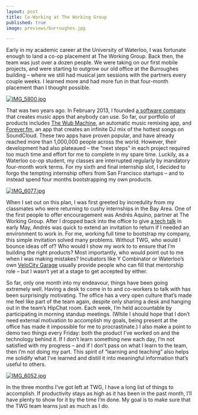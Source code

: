 ```yaml
--- 
layout: post
title: Co-Working at The Working Group
published: true
image: previews/burroughes.jpg

---
```


Early in my academic career at the University of Waterloo, I was fortunate enough to land a co-op placement at The Working Group. Back then, the team was just over a dozen people. We were taking on our first mobile projects, and were starting to outgrow our old office at the Burroughes building – where we still had musical jam sessions with the partners every couple weeks. I learned more and had more fun in that four-month placement than I thought possible.

[![IMG_5800.jpg](https://d23f6h5jpj26xu.cloudfront.net/jgutijkimzwrya_small.jpg)](http://img.svbtle.com/jgutijkimzwrya.jpg)

That was two years ago. In February 2013, I founded [a software company](http://appstruments.com) that creates music apps that anybody can use. So far, our portfolio of products includes [The Wub Machine](https://the.wubmachine.com), an automatic music remixing app, and [Forever.fm](http://forever.fm), an app that creates an infinite DJ mix of the hottest songs on SoundCloud. These two apps have proven popular, and have already reached more than 1,000,000 people across the world. However, their development had also plateaued – the “next steps” in each project required too much time and effort for me to complete in my spare time. Luckily, as a Waterloo co-op student, my classes are interrupted regularly by mandatory four-month work terms. For my sixth and final internship slot, I decided to forgo the tempting internship offers from San Francisco startups – and to instead spend four months bootstrapping my own products.

[![IMG_6077.jpg](https://d23f6h5jpj26xu.cloudfront.net/eh2exn4uz6qmw_small.jpg)](http://img.svbtle.com/eh2exn4uz6qmw.jpg)

When I set out on this plan, I was first greeted by incredulity from my classmates who were returning to cushy internships in the Bay Area. One of the first people to offer encouragement was Andrés Aquino, partner at The Working Group. After I dropped back into the office to give [a tech talk](https://speakerdeck.com/psobot/ops-for-devs) in early May, Andrés was quick to extend an invitation to return if I needed an environment to work in. For me, working full time to bootstrap my company, this simple invitation solved many problems. Without TWG, who would I bounce ideas off of? Who would I show my work to to ensure that I’m building the right products? Most importantly, who would point out to me when I was making mistakes? Incubators like Y Combinator or Waterloo’s own [VeloCity Garage](http://velocity.uwaterloo.ca/) usually provide people who can fill that mentorship role – but I wasn’t yet at a stage to get accepted by either.

So far, only one month into my endeavour, things have been going extremely well. Having a desk to come in to and co-workers to talk with has been surprisingly motivating. The office has a very open culture that’s made me feel like part of the team again, despite only sharing a desk and hanging out in the team’s HipChat room. Each week, I’m held accountable by participating in morning standup meetings. (While I should hope that I don’t need external motivation to accomplish my goals, being present at the office has made it impossible for me to procrastinate.) I also make a point to demo two things every Friday: both the product I’ve worked on and the technology behind it. If I don’t learn something new each day, I’m not satisfied with my progress – and if I don’t pass on what I learn to the team, then I’m not doing my part. This spirit of “learning and teaching” also helps me solidify what I’ve learned and distill it into meaningful information that’s useful to others.

[![IMG_6052.jpg](https://d23f6h5jpj26xu.cloudfront.net/aizve901almza_small.jpg)](http://img.svbtle.com/aizve901almza.jpg)

In the three months I’ve got left at TWG, I have a long list of things to accomplish. If productivity stays as high as it has been in the past month, I’ll have plenty to show for it by the time I’m done. My goal is to make sure that the TWG team learns just as much as I do.